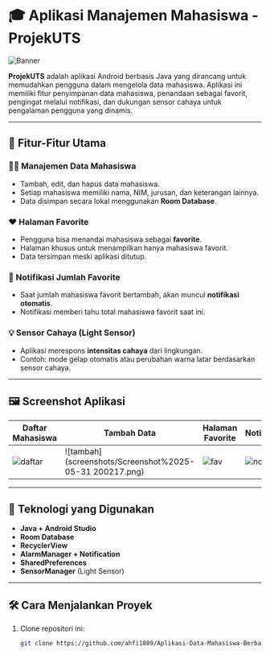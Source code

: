 # 🎓 Aplikasi Manajemen Mahasiswa - ProjekUTS

![Banner](screenshots/banner.png)

**ProjekUTS** adalah aplikasi Android berbasis Java yang dirancang untuk memudahkan pengguna dalam mengelola data mahasiswa. Aplikasi ini memiliki fitur penyimpanan data mahasiswa, penandaan sebagai favorit, pengingat melalui notifikasi, dan dukungan sensor cahaya untuk pengalaman pengguna yang dinamis.

---

## 🌟 Fitur-Fitur Utama

### 👨‍🎓 Manajemen Data Mahasiswa
- Tambah, edit, dan hapus data mahasiswa.
- Setiap mahasiswa memiliki nama, NIM, jurusan, dan keterangan lainnya.
- Data disimpan secara lokal menggunakan **Room Database**.

### ❤️ Halaman Favorite
- Pengguna bisa menandai mahasiswa sebagai **favorite**.
- Halaman khusus untuk menampilkan hanya mahasiswa favorit.
- Data tersimpan meski aplikasi ditutup.

### 🔔 Notifikasi Jumlah Favorite
- Saat jumlah mahasiswa favorit bertambah, akan muncul **notifikasi otomatis**.
- Notifikasi memberi tahu total mahasiswa favorit saat ini.

### 💡 Sensor Cahaya (Light Sensor)
- Aplikasi merespons **intensitas cahaya** dari lingkungan.
- Contoh: mode gelap otomatis atau perubahan warna latar berdasarkan sensor cahaya.

---

## 🖼️ Screenshot Aplikasi

| Daftar Mahasiswa | Tambah Data | Halaman Favorite | Notifikasi |
|------------------|-------------|------------------|------------|
| ![daftar](screenshots/mahasiswa_list.png) | ![tambah](screenshots/Screenshot%2025-05-31 200217.png) | ![fav](screenshots/favorite.png) | ![notif](screenshots/notification.png) |

---

## 🧠 Teknologi yang Digunakan

- **Java + Android Studio**
- **Room Database**
- **RecyclerView**
- **AlarmManager + Notification**
- **SharedPreferences**
- **SensorManager** (Light Sensor)

---

## 🛠️ Cara Menjalankan Proyek

1. Clone repositori ini:
   ```bash
   git clone https://github.com/ahfi1809/Aplikasi-Data-Mahasiswa-Berbasis-Android.git

